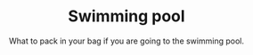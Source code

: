 ---
layout: list
title: "Swimming pool"
permalink: "/swimming-pool-checklist/"
categories: [Summer]

emoji: "🏊"
subtitle: 'What to pack in your bag if you are going to the swimming pool.'
description: 'What are the things I need to take when going to the swimming pool?'

items:
    - name: Essential
      items:
        - 'Swimming suit'
        - 'Flip flops'
        - 'Goggles'
        - 'Swim cap'
        - 'Dry outfits (including underwear!)'
    - name: Bath
      items: 
        - 'Towel'
        - 'Deodorant'
        - 'Soap'
        - 'Shampoo'
    - name: Others
      items:
        - 'Beach ball'
        - 'Sunscreen'
        - 'Plastic bag for dirty and/or wet clothes'
        - 'Sunglasses'
        - 'Sunhat'
        - 'Water bottle'
        - 'Floaties'
        - 'Book or Kindle'
---